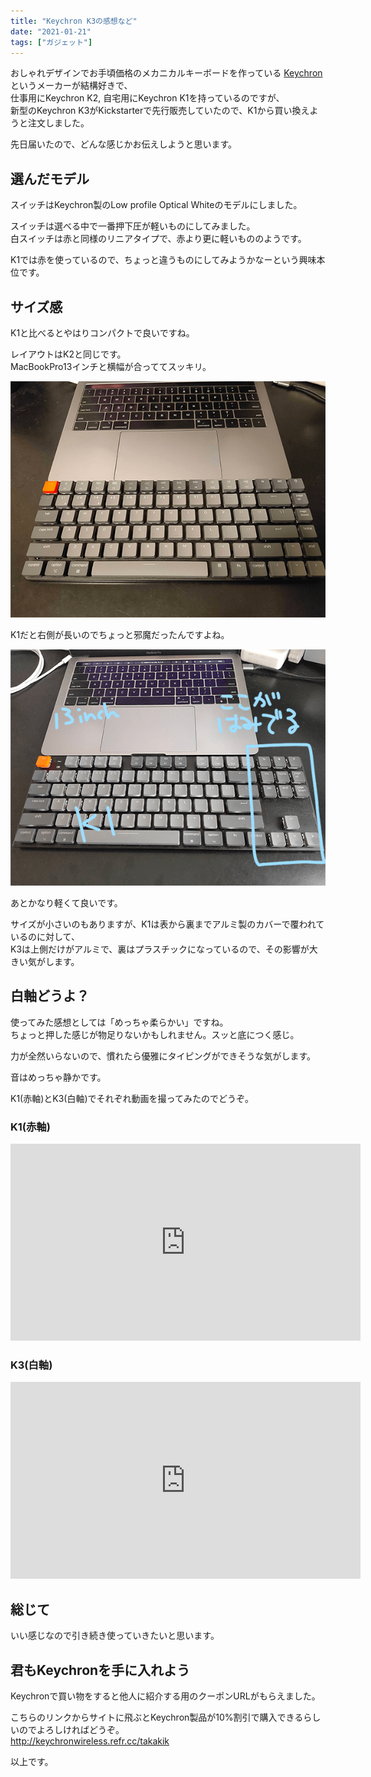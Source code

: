 ```yaml
---
title: "Keychron K3の感想など"
date: "2021-01-21"
tags: ["ガジェット"]
---
```


おしゃれデザインでお手頃価格のメカニカルキーボードを作っている
<a href="https://www.keychron.com/" target="_blank" rel="noopener noreferrer">Keychron</a>
というメーカーが結構好きで、
<br/>
仕事用にKeychron K2, 自宅用にKeychron K1を持っているのですが、
<br/>
新型のKeychron K3がKickstarterで先行販売していたので、K1から買い換えようと注文しました。

先日届いたので、どんな感じかお伝えしようと思います。

## 選んだモデル
スイッチはKeychron製のLow profile Optical Whiteのモデルにしました。

スイッチは選べる中で一番押下圧が軽いものにしてみました。
<br/>
白スイッチは赤と同様のリニアタイプで、赤より更に軽いもののようです。

K1では赤を使っているので、ちょっと違うものにしてみようかなーという興味本位です。

## サイズ感
K1と比べるとやはりコンパクトで良いですね。

レイアウトはK2と同じです。
<br/>
MacBookPro13インチと横幅が合っててスッキリ。

![K3とMacBookPro13インチ](k3.png)

K1だと右側が長いのでちょっと邪魔だったんですよね。

![K1とMacBookPro13インチ](k1.png)

あとかなり軽くて良いです。

サイズが小さいのもありますが、K1は表から裏までアルミ製のカバーで覆われているのに対して、
<br/>
K3は上側だけがアルミで、裏はプラスチックになっているので、その影響が大きい気がします。

## 白軸どうよ？
使ってみた感想としては「めっちゃ柔らかい」ですね。
<br/>
ちょっと押した感じが物足りないかもしれません。スッと底につく感じ。

力が全然いらないので、慣れたら優雅にタイピングができそうな気がします。

音はめっちゃ静かです。

K1(赤軸)とK3(白軸)でそれぞれ動画を撮ってみたのでどうぞ。

### K1(赤軸)
<iframe width="560" height="315" src="https://www.youtube.com/embed/9m_8VapfJEs" frameborder="0" allow="accelerometer; autoplay; clipboard-write; encrypted-media; gyroscope; picture-in-picture" allowfullscreen></iframe>

### K3(白軸)
<iframe width="560" height="315" src="https://www.youtube.com/embed/dw1s22Mii7M" frameborder="0" allow="accelerometer; autoplay; clipboard-write; encrypted-media; gyroscope; picture-in-picture" allowfullscreen></iframe>

## 総じて
いい感じなので引き続き使っていきたいと思います。

## 君もKeychronを手に入れよう
Keychronで買い物をすると他人に紹介する用のクーポンURLがもらえました。

こちらのリンクからサイトに飛ぶとKeychron製品が10%割引で購入できるらしいのでよろしければどうぞ。
<br/>
http://keychronwireless.refr.cc/takakik

以上です。
